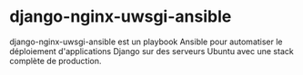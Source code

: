 # django-nginx-uwsgi-ansible
django-nginx-uwsgi-ansible est un playbook Ansible pour automatiser le déploiement d'applications Django sur des serveurs Ubuntu avec une stack complète de production.
